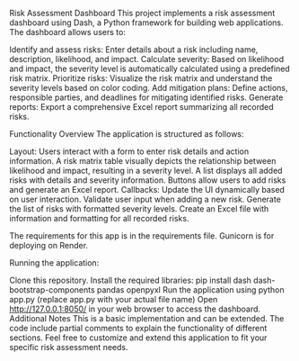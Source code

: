 Risk Assessment Dashboard
This project implements a risk assessment dashboard using Dash, a Python framework for building web applications. 
The dashboard allows users to:

Identify and assess risks: 
Enter details about a risk including name, description, likelihood, and impact.
Calculate severity: 
Based on likelihood and impact, the severity level is automatically calculated using a predefined risk matrix.
Prioritize risks: 
Visualize the risk matrix and understand the severity levels based on color coding.
Add mitigation plans: Define actions, responsible parties, and deadlines for mitigating identified risks.
Generate reports: 
Export a comprehensive Excel report summarizing all recorded risks.


Functionality Overview
The application is structured as follows:

Layout:
Users interact with a form to enter risk details and action information.
A risk matrix table visually depicts the relationship between likelihood and impact, resulting in a severity level.
A list displays all added risks with details and severity information.
Buttons allow users to add risks and generate an Excel report.
Callbacks: Update the UI dynamically based on user interaction.
Validate user input when adding a new risk.
Generate the list of risks with formatted severity levels.
Create an Excel file with information and formatting for all recorded risks.

The requirements for this app is in the requirements file.
Gunicorn is for deploying on Render.

Running the application:

Clone this repository.
Install the required libraries: pip install dash dash-bootstrap-components pandas openpyxl
Run the application using python app.py (replace app.py with your actual file name)
Open http://127.0.0.1:8050/ in your web browser to access the dashboard.
Additional Notes
This is a basic implementation and can be extended.
The code include partial comments to explain the functionality of different sections.
Feel free to customize and extend this application to fit your specific risk assessment needs.